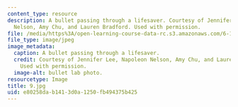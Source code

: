 ```yaml
---
content_type: resource
description: A bullet passing through a lifesaver. Courtesy of Jennifer Lee, Napoleon
  Nelson, Amy Chu, and Lauren Bradford. Used with permission.
file: /media/https%3A/open-learning-course-data-rc.s3.amazonaws.com/6-163-strobe-project-laboratory-fall-2005/e80258dab1413d0a1250fb494375b425_9.jpg
file_type: image/jpeg
image_metadata:
  caption: A bullet passing through a lifesaver.
  credit: Courtesy of Jennifer Lee, Napoleon Nelson, Amy Chu, and Lauren Bradford.
    Used with permission.
  image-alt: bullet lab photo.
resourcetype: Image
title: 9.jpg
uid: e80258da-b141-3d0a-1250-fb494375b425
---
```

